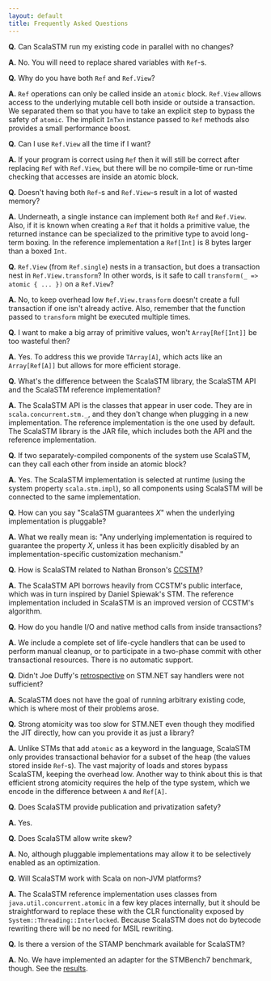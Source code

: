 ```yaml
---
layout: default
title: Frequently Asked Questions
---
```


**Q.** Can ScalaSTM run my existing code in parallel with no changes?

**A.** No. You will need to replace shared variables with `Ref`-s.

**Q.** Why do you have both `Ref` and `Ref.View`?

**A.** `Ref` operations can only be called inside an `atomic` block.
`Ref.View` allows access to the underlying mutable cell both inside or
outside a transaction. We separated them so that you have to take an
explicit step to bypass the safety of `atomic`. The implicit `InTxn`
instance passed to `Ref` methods also provides a small performance
boost.

**Q.** Can I use `Ref.View` all the time if I want?

**A.** If your program is correct using `Ref` then it will still be
correct after replacing `Ref` with `Ref.View`, but there will be no
compile-time or run-time checking that accesses are inside an atomic
block.

**Q.** Doesn't having both `Ref`-s and `Ref.View`-s result in a lot of
wasted memory?

**A.** Underneath, a single instance can implement both `Ref` and
`Ref.View`. Also, if it is known when creating a `Ref` that it holds a
primitive value, the returned instance can be specialized to the
primitive type to avoid long-term boxing. In the reference
implementation a `Ref[Int]` is 8 bytes larger than a boxed `Int`.

**Q.** `Ref.View` (from `Ref.single`) nests in a transaction, but does a
transaction nest in `Ref.View.transform`? In other words, is it safe to
call `transform(_ => atomic { ... })` on a `Ref.View`?

**A.** No, to keep overhead low `Ref.View.transform` doesn't create a
full transaction if one isn't already active. Also, remember that the
function passed to `transform` might be executed multiple times.

**Q.** I want to make a big array of primitive values, won't
`Array[Ref[Int]]` be too wasteful then?

**A.** Yes. To address this we provide `TArray[A]`, which acts like an
`Array[Ref[A]]` but allows for more efficient storage.

**Q.** What's the difference between the ScalaSTM library, the ScalaSTM
API and the ScalaSTM reference implementation?

**A.** The ScalaSTM API is the classes that appear in user code. They
are in `scala.concurrent.stm._`, and they don't change when plugging in
a new implementation. The reference implementation is the one used by
default. The ScalaSTM library is the JAR file, which includes both the
API and the reference implementation.

**Q.** If two separately-compiled components of the system use ScalaSTM,
can they call each other from inside an atomic block?

**A.** Yes. The ScalaSTM implementation is selected at runtime (using
the system property `scala.stm.impl`), so all components using ScalaSTM
will be connected to the same implementation.

**Q.** How can you say "ScalaSTM guarantees *X*" when the underlying
implementation is pluggable?

**A.** What we really mean is: "Any underlying implementation is
required to guarantee the property *X*, unless it has been explicitly
disabled by an implementation-specific customization mechanism."

**Q.** How is ScalaSTM related to Nathan Bronson's
[CCSTM](http://ppl.stanford.edu/ccstm)?

**A.** The ScalaSTM API borrows heavily from CCSTM's public interface,
which was in turn inspired by Daniel Spiewak's STM. The reference
implementation included in ScalaSTM is an improved version of CCSTM's
algorithm.

**Q.** How do you handle I/O and native method calls from inside
transactions?

**A.** We include a complete set of life-cycle handlers that can be used
to perform manual cleanup, or to participate in a two-phase commit with
other transactional resources. There is no automatic support.

**Q.** Didn't Joe Duffy's
[retrospective](http://www.bluebytesoftware.com/blog/2010/01/03/ABriefRetrospectiveOnTransactionalMemory.aspx)
on STM.NET say handlers were not sufficient?

**A.** ScalaSTM does not have the goal of running arbitrary existing
code, which is where most of their problems arose.

**Q.** Strong atomicity was too slow for STM.NET even though they
modified the JIT directly, how can you provide it as just a library?

**A.** Unlike STMs that add `atomic` as a keyword in the language,
ScalaSTM only provides transactional behavior for a subset of the heap
(the values stored inside `Ref`-s). The vast majority of loads and
stores bypass ScalaSTM, keeping the overhead low. Another way to think
about this is that efficient strong atomicity requires the help of the
type system, which we encode in the difference between `A` and `Ref[A]`.

**Q.** Does ScalaSTM provide publication and privatization safety?

**A.** Yes.

**Q.** Does ScalaSTM allow write skew?

**A.** No, although pluggable implementations may allow it to be
selectively enabled as an optimization.

**Q.** Will ScalaSTM work with Scala on non-JVM platforms?

**A.** The ScalaSTM reference implementation uses classes from
`java.util.concurrent.atomic` in a few key places internally, but it
should be straightforward to replace these with the CLR functionality
exposed by `System::Threading::Interlocked`. Because ScalaSTM does not
do bytecode rewriting there will be no need for MSIL rewriting.

**Q.** Is there a version of the STAMP benchmark available for ScalaSTM?

**A.** No. We have implemented an adapter for the STMBench7 benchmark,
though. See the [results](benchmark.html).
